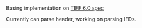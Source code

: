 ### 

Basing implementation on [TIFF 6.0 spec](https://www.itu.int/itudoc/itu-t/com16/tiff-fx/docs/tiff6.pdf)

Currently can parse header, working on parsing IFDs.
